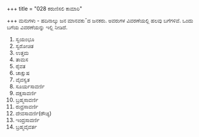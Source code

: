 +++
title = "028 ಕರುಣಿಸಲಿ ಕಾಮಾರಿ"

+++
ಮನುಗಳು - ಹದಿನಾಲ್ಕು ಜನ ಮಾನವಕು¯ದ ಜನಕರು. ಅವರುಗಳ ವಿವರಣೆಯಲ್ಲಿ ಹಲವು ಬಗೆಗಳಿವೆ. ಒಂದು ಬಗೆಯ ವಿವರಣೆಯನ್ನು ಇಲ್ಲಿ ನೀಡಿದೆ.   
1. ಸ್ವಯಂಭೂ  
2. ಸ್ವರೋಚಿತ  
3. ಉತ್ತಮ  
4. ತಾಮಸ  
5. ರೈವತ  
6. ಚಾಕ್ಷುಷ  
7. ವೈವಸ್ವತ  
8. ಸೂರ್ಯಸಾವರ್ಣಿ  
9. ದಕ್ಷಸಾವರ್ಣಿ  
10. ಬ್ರಹ್ಮಸಾವರ್ಣಿ  
11. ರುದ್ರಸಾವರ್ಣಿ  
12. ದೇವಸಾವರ್ಣಿ(ರೌಚ್ಯ)  
13. ಇಂದ್ರಸಾವರ್ಣಿ  
14. ಬ್ರಹ್ಮವೈವರ್ತ